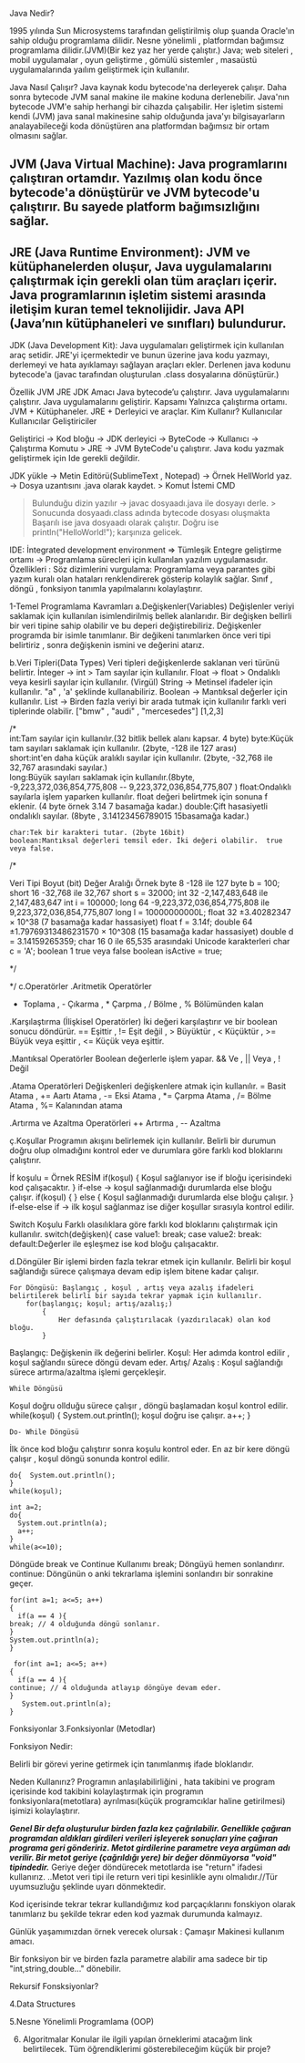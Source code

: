 Java Nedir?

1995 yılında Sun Microsystems tarafından geliştirilmiş olup şuanda Oracle'ın sahip olduğu programlama dilidir.
Nesne yönelimli , platformdan bağımsız programlama dilidir.(JVM)(Bir kez yaz her yerde çalıştır.)
Java; web siteleri , mobil uygulamalar , oyun geliştirme , gömülü sistemler , masaüstü uygulamalarında yaılım geliştirmek için kullanılır.

Java Nasıl Çalışır? Java kaynak kodu bytecode'na derleyerek çalışır. Daha sonra bytecode  JVM sanal makine ile makine koduna derlenebilir. Java'nın bytecode
JVM'e sahip herhangi bir cihazda çalışabilir. Her işletim sistemi kendi (JVM) java sanal makinesine sahip olduğunda java'yı bilgisayarların analayabileceği koda
dönüştüren ana platformdan bağımsız bir ortam olmasını sağlar.

JVM (Java Virtual Machine): Java programlarını çalıştıran ortamdır. Yazılmış olan kodu önce bytecode'a dönüştürür ve JVM bytecode'u çalıştırır. Bu sayede
platform bağımsızlığını sağlar.
-----
JRE (Java Runtime Environment): JVM ve kütüphanelerden oluşur, Java uygulamalarını çalıştırmak için gerekli olan tüm  araçları içerir. Java programlarının 
işletim sistemi arasında iletişim kuran temel teknolijidir.
Java API (Java’nın kütüphaneleri ve sınıfları) bulundurur.
-----
JDK (Java Development Kit): Java uygulamaları geliştirmek için kullanılan araç setidir. JRE'yi içermektedir ve bunun üzerine java kodu yazmayı, 
derlemeyi ve hata ayıklamayı sağlayan araçları ekler.
Derlenen java kodunu bytecode'a (javac tarafından oluşturulan .class dosyalarına dönüştürür.)


Özellik			JVM				JRE					JDK
Amacı		Java bytecode’u çalıştırır.	Java uygulamalarını çalıştırır. 	Java uygulamalarını geliştirir.
Kapsamı		Yalnızca çalıştırma ortamı.	   JVM + Kütüphaneler.	                 JRE + Derleyici ve araçlar.
Kim Kullanır?	      Kullanıcılar		       Kullanıcılar			      Geliştiriciler

Geliştirici -> Kod bloğu -> JDK derleyici -> ByteCode -> Kullanıcı -> Çalıştırma Komutu > JRE -> JVM ByteCode'u çalıştırır.
Java kodu yazmak geliştirmek için Ide gerekli değildir.

JDK yükle -> Metin Editörü(SublimeText , Notepad) -> Örnek HellWorld yaz. -> Dosya uzantısını .java olarak kaydet. > Komut İstemi CMD 
>Bulunduğu dizin yazılır -> javac dosyaadı.java ile dosyayı derle. > Sonucunda dosyaadı.class adında bytecode dosyası oluşmakta 
> Başarılı ise java dosyaadı olarak çalıştır. Doğru ise println("HelloWorld!"); karşınıza gelicek.

IDE: İntegrated development environment => Tümleşik Entegre geliştirme ortamı -> Programlama sürecleri için kullanılan yazılım uygulamasıdır.
Özellikleri : Söz dizimlerini vurgulama: Programlama veya parantes gibi yazım kuralı olan hataları renklendirerek gösterip kolaylık sağlar. Sınıf , döngü , fonksiyon
tanımla yapılmalarını kolaylaştırır.


1-Temel Programlama Kavramları
   a.Değişkenler(Variables)
 Değişlenler veriyi saklamak için kullanılan isimlendirilmiş bellek alanlarıdır.
 Bir değişken bellirli bir veri tipine sahip olabilir ve bu deperi değiştirebiliriz.
 Değişkenler programda bir isimle tanımlanır. Bir değikeni tanımlarken önce veri tipi belirtiriz , sonra değişkenin ismini ve değerini atarız.

   b.Veri Tipleri(Data Types)
Veri tipleri değişkenlerde saklanan veri türünü belirtir.
	İnteger -> int > Tam sayılar için kullanılır.
	Float   -> float > Ondalıklı veya kesirli sayılar için kullanılır. (Virgül)
	String  -> Metinsel ifadeler için kullanılır. "a" , 'a' şeklinde kullanabiliriz.
	Boolean -> Mantıksal değerler için kullanılır.
	List 	-> Birden fazla veriyi bir arada tutmak için kullanılır farklı veri tiplerinde olabilir. ["bmw" , "audi" , "mercesedes"] [1,2,3]

/*	
	int:Tam sayılar için kullanılır.(32 bitlik bellek alanı kapsar. 4 byte)
	byte:Küçük tam sayıları saklamak için kullanılır. (2byte, -128 ile 127 arası)	
	short:int'en daha küçük aralıklı sayılar için kullanılır. (2byte, -32,768 ile 32,767 arasındaki sayılar.)	
	long:Büyük sayıları saklamak için kullanılır.(8byte, -9,223,372,036,854,775,808 -- 9,223,372,036,854,775,807 )
	float:Ondalıklı sayılarla işlem yaparken kullanılır. float değeri belirtmek için sonuna f eklenir. (4 byte örnek 3.14 7 basamağa kadar.)
	double:Çift hasasiyetli ondalıklı sayılar. (8byte , 3.14123456789015 15basamağa kadar.)

	char:Tek bir karakteri tutar. (2byte 16bit)
	boolean:Mantıksal değerleri temsil eder. İki değeri olabilir.  true veya false.


/* 

Veri Tipi	Boyut (bit)	Değer Aralığı	Örnek
byte	8	-128 ile 127	byte b = 100;
short	16	-32,768 ile 32,767	short s = 32000;
int	32	-2,147,483,648 ile 2,147,483,647	int i = 100000;
long	64	-9,223,372,036,854,775,808 ile 9,223,372,036,854,775,807	long l = 10000000000L;
float	32	±3.40282347 × 10^38 (7 basamağa kadar hassasiyet)	float f = 3.14f;
double	64	±1.79769313486231570 × 10^308 (15 basamağa kadar hassasiyet)	double d = 3.14159265359;
char	16	0 ile 65,535 arasındaki Unicode karakterleri	char c = 'A';
boolean	1	true veya false	boolean isActive = true;

*/


*/
   c.Operatörler
 .Aritmetik Operatörler
+ Toplama , - Çıkarma , * Çarpma , / Bölme , % Bölümünden kalan

 .Karşılaştırma (İlişkisel Operatörler)
İki değeri karşılaştırır ve bir boolean sonucu döndürür.
== Eşittir , != Eşit değil , > Büyüktür , < Küçüktür , >= Büyük veya eşittir , <= Küçük veya eşittir.

 .Mantıksal Operatörler
Boolean değerlerle işlem yapar.
&& Ve , || Veya , ! Değil

 .Atama Operatörleri
Değişkenleri değişkenlere atmak için kullanılır.
= Basit Atama , += Aartı Atama , -= Eksi Atama , *= Çarpma Atama , /= Bölme Atama , %= Kalanından atama

 .Artırma ve Azaltma Operatörleri
++ Artırma , -- Azaltma

  ç.Koşullar
Programın akışını belirlemek için kullanılır. Belirli bir durumun doğru olup olmadığını kontrol eder ve durumlara göre farklı kod bloklarını çalıştırır.
 
 İf koşulu = Örnek RESİM
	if(koşul)
	 {
	   Koşul sağlanıyor ise if bloğu içerisindeki kod çalışacaktır.
	 }
 if-else -> koşul sağlanmadığı durumlarda else bloğu çalışır.
         if(koşul)
	  {
	  }
	else
	   {
	     Koşul sağlanmadığı durumlarda else bloğu çalışır.
	   }
if-else-else if -> ilk koşul sağlanmaz ise diğer koşullar sırasıyla kontrol edilir.

  Switch Koşulu
Farklı olasılıklara göre farklı kod bloklarını çalıştırmak için kullanılır.
  switch(değişken){
	case value1:
	 break;
	case value2:
	 break:
	default:Değerler ile eşleşmez ise  kod bloğu çalışacaktır.


   d.Döngüler
Bir işlemi birden fazla tekrar etmek için kullanılır. Belirli bir koşul sağlandığı sürece çalışmaya devam edip işlem bitene kadar çalışır.

 	For Döngüsü: Başlangıç , koşul , artış veya azalış ifadeleri belirtilerek belirli bir sayıda tekrar yapmak için kullanılır.
		for(başlangıç; koşul; artış/azalış;)
			{
				Her defasında çalıştırılacak (yazdırılacak) olan kod bloğu.
			}

Başlangıç: Değişkenin ilk değerini belirler.
Koşul: Her adımda kontrol edilir , koşul sağlandıı sürece döngü devam eder.
Artış/ Azalış :  Koşul sağlandığı sürece artırma/azaltma işlemi gerçekleşir.

	While Döngüsü
Koşul doğru ollduğu sürece çalışır , döngü başlamadan koşul kontrol edilir.
	while(koşul)
	{
	 System.out.println(); koşul doğru ise çalışır.
	 a++;
        }

	Do- While Döngüsü
İlk önce kod bloğu çalıştırır sonra koşulu kontrol eder. En az bir kere döngü çalışır , koşul döngü sonunda kontrol edilir.

	do{  System.out.println();
	}
	while(koşul);

	int a=2;
	do{
	  System.out.println(a);
	  a++;
	}
	while(a<=10);

Döngüde break ve Continue Kullanımı
 break; Döngüyü hemen sonlandırır.
 continue: Döngünün o anki tekrarlama işlemini sonlandırı bir sonrakine geçer.

    for(int a=1; a<=5; a++)					
	{
	  if(a == 4 ){
	break; // 4 olduğunda döngü sonlanır.	
	}
	System.out.println(a);
	}

     for(int a=1; a<=5; a++)					
	{
	  if(a == 4 ){
	continue; // 4 olduğunda atlayıp döngüye devam eder.	
	}
       System.out.println(a);
	}

Fonksiyonlar
3.Fonksiyonlar (Metodlar)

Fonksiyon Nedir:

Belirli bir görevi yerine getirmek için tanımlanmış ifade bloklarıdır.


Neden Kullanırız?
Programın anlaşılabilirliğini , hata takibini ve program içerisinde kod takibini kolaylaştırmak için programın fonksiyonlara(metotlara) ayrılması(küçük programcıklar
haline getirilmesi) işimizi kolaylaştırır.

***Genel
Bir defa oluşturulur birden fazla kez çağrılabilir.
Genellikle çağıran programdan aldıkları girdileri verileri işleyerek sonuçları yine çağıran programa geri göndeririz.
Metot girdilerine parametre veya argüman adı verilir.
Bir metot geriye (çağrıldığı yere) bir değer dönmüyorsa "void" tipindedir.***
Geriye değer döndürecek metotlarda ise "return" ifadesi kullanırız.
..Metot veri tipi ile return veri tipi kesinlikle aynı olmalıdır.//Tür uyumsuzluğu şeklinde uyarı dönmektedir. 


Kod içerisinde tekrar tekrar kullandığımız kod parçaçıklarını fonskiyon olarak tanımlarız bu şekilde tekrar eden kod yazmak durumunda kalmayız.

Günlük yaşamımızdan örnek verecek olursak : Çamaşır Makinesi kullanım amacı.

Bir fonksiyon bir ve birden fazla parametre alabilir  ama sadece bir tip "int,string,double..." dönebilir.

Rekursif Fonsksiyonlar?

4.Data Structures

5.Nesne Yönelimli Programlama (OOP)

6. Algoritmalar 
Konular ile ilgili yapılan örneklerimi atacağım link  belirtilecek.
Tüm öğrendiklerimi gösterebileceğim küçük bir proje?





